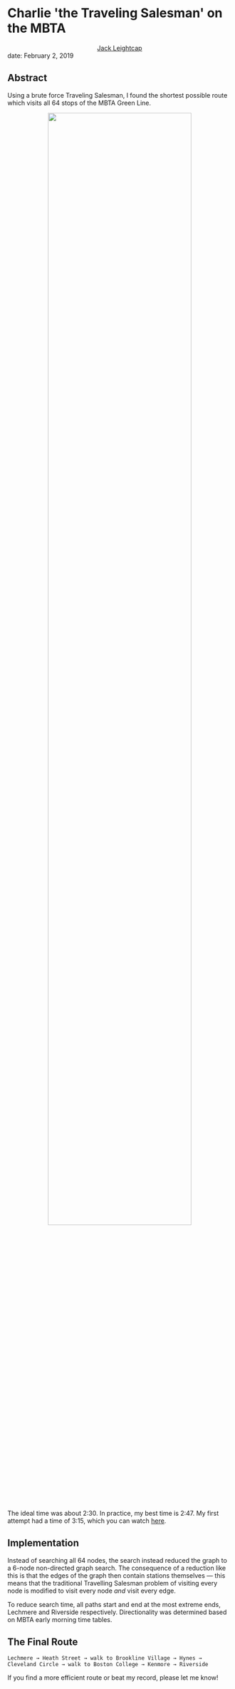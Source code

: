# Charlie 'the Traveling Salesman' on the MBTA
<center><a href="../../index.html">Jack Leightcap</a></center>
date: February 2, 2019

## Abstract
Using a brute force Traveling Salesman, I found the shortest possible route which visits all 64 stops of the MBTA Green Line.

<center><img src="mbtaspeedrun-1.gif" width="80%"></center>

The ideal time was about 2:30.
In practice, my best time is 2:47.
My first attempt had a time of 3:15, which you can watch [here](https://www.youtube.com/embed/LspT5B-S-uw).

## Implementation
Instead of searching all 64 nodes, the search instead reduced the graph to a 6-node non-directed graph search.
The consequence of a reduction like this is that the edges of the graph then
contain stations themselves — this means that the traditional Travelling
Salesman problem of visiting every node is modified to visit every node *and*
visit every edge.

To reduce search time, all paths start and end at the most extreme ends, Lechmere and Riverside respectively.
Directionality was determined based on MBTA early morning time tables.

## The Final Route
```
Lechmere → Heath Street → walk to Brookline Village → Hynes → Cleveland Circle → walk to Boston College → Kenmore → Riverside
```
If you find a more efficient route or beat my record, please let me know!
